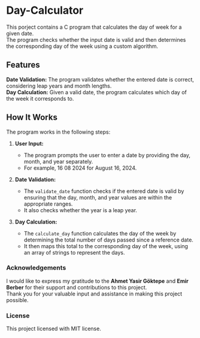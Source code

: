 # Day-Calculator

This porject contains a C program that calculates the day of week for a given date.<br>
The program checks whether the input date is valid and then determines the corresponding day of the week using a custom algorithm.

## Features

**Date Validation:** The program validates whether the entered date is correct, considering leap years and month lengths.<br>
**Day Calculation:** Given a valid date, the program calculates which day of the week it corresponds to.

## How It Works

The program works in the following steps:

1. **User Input:**
   - The program prompts the user to enter a date by providing the day, month, and year separately.<br>
   - For example, 16 08 2024 for August 16, 2024.

2. **Date Validation:** 
   - The `validate_date` function checks if the entered date is valid by ensuring that the day, month, and year values are within the appropriate ranges.<br>
   - It also checks whether the year is a leap year.

3. **Day Calculation:**
   - The `calculate_day` function calculates the day of the week by determining the total number of days passed since a reference date.<br>
   - It then maps this total to the corresponding day of the week, using an array of strings to represent the days.

### Acknowledgements

I would like to express my gratitude to the **Ahmet Yasir Göktepe** and **Emir Berber** for their support and contributions to this project.<br>
Thank you for your valuable input and assistance in making this project possible.

### License

This project licensed with MIT license.
